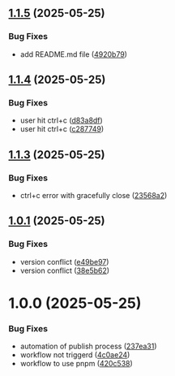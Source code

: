 ## [1.1.5](https://github.com/amoorihesham/project-starter/compare/v1.1.4...v1.1.5) (2025-05-25)


### Bug Fixes

* add README.md file ([4920b79](https://github.com/amoorihesham/project-starter/commit/4920b7970bb20ebbda738b01d75bb1f5c21122e0))

## [1.1.4](https://github.com/amoorihesham/project-starter/compare/v1.1.3...v1.1.4) (2025-05-25)


### Bug Fixes

* user hit ctrl+c ([d83a8df](https://github.com/amoorihesham/project-starter/commit/d83a8dff8a2ecdeda8e713d7dc0d773522438f8e))
* user hit ctrl+c ([c287749](https://github.com/amoorihesham/project-starter/commit/c2877492dc004e45114eb93dd29575ed2bdde910))

## [1.1.3](https://github.com/amoorihesham/project-starter/compare/v1.1.2...v1.1.3) (2025-05-25)


### Bug Fixes

* ctrl+c error with gracefully close ([23568a2](https://github.com/amoorihesham/project-starter/commit/23568a22028abae062948d84778569bf0b702930))

## [1.0.1](https://github.com/amoorihesham/project-starter/compare/v1.0.0...v1.0.1) (2025-05-25)


### Bug Fixes

* version conflict ([e49be97](https://github.com/amoorihesham/project-starter/commit/e49be97e7e7d946dcc166ede4a78e1c71f40ac04))
* version conflict ([38e5b62](https://github.com/amoorihesham/project-starter/commit/38e5b6217390fc5aebf6e5dbb873786152f29228))

# 1.0.0 (2025-05-25)


### Bug Fixes

* automation of publish process ([237ea31](https://github.com/amoorihesham/project-starter/commit/237ea318ccbfe918d5169bf8ecef6053625b0be8))
* workflow not triggerd ([4c0ae24](https://github.com/amoorihesham/project-starter/commit/4c0ae24b84c90eebe36a7f5b52247a182ef76230))
* workflow to use pnpm ([420c538](https://github.com/amoorihesham/project-starter/commit/420c538733084a75577616f9f6b96079f0a8ddad))
